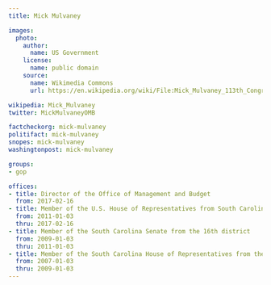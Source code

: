 ```yaml
---
title: Mick Mulvaney

images:
  photo:
    author:
      name: US Government
    license:
      name: public domain
    source:
      name: Wikimedia Commons
      url: https://en.wikipedia.org/wiki/File:Mick_Mulvaney_113th_Congress.jpg

wikipedia: Mick_Mulvaney
twitter: MickMulvaneyOMB

factcheckorg: mick-mulvaney
politifact: mick-mulvaney
snopes: mick-mulvaney
washingtonpost: mick-mulvaney

groups:
- gop

offices:
- title: Director of the Office of Management and Budget
  from: 2017-02-16
- title: Member of the U.S. House of Representatives from South Carolina's 5th district
  from: 2011-01-03
  thru: 2017-02-16
- title: Member of the South Carolina Senate from the 16th district
  from: 2009-01-03
  thru: 2011-01-03
- title: Member of the South Carolina House of Representatives from the 45th district
  from: 2007-01-03
  thru: 2009-01-03
---
```

